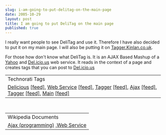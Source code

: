 ```yaml
---
slug: i-am-going-to-put-delitag-on-the-main-page
date: 2005-10-29
layout: post
title: I am going to put DeliTag on the main page
published: true
---
```

I really want people to see DeliTag and  use it.  Therefore I have also decided to put it on my main page.  I will also be putting it on <a href="http://tagger.kinlan.co.uk" title="Tagger">Tagger.Kinlan.co.uk</a>.<p />For those how don't know what DeliTag is.  It is an AJAX Based Mashup of a <a href="developer.yahoo.net">Yahoo</a> and <a href="http://del.icio.us/">Del.icio.us</a> web service.  It reads in the context of a page and creates tags that you can post to <a href="http://del.icio.us/">Del.icio.us</a><p /><table class="TechnoratiHead TagHeader">
<tr><td>Technorati Tags</td></tr>
<tr class="Technorati"><td>
<a href="http://www.technorati.com/tag/Delicious" class="Tag" rel="tag">Delicious</a> <a href="http://feeds.technorati.com/feed/posts/tag/Delicious" class="Tag">[feed]</a>, <a href="http://www.technorati.com/tag/Web%20Service" class="Tag" rel="tag">Web Service</a> <a href="http://feeds.technorati.com/feed/posts/tag/Web%20Service" class="Tag">[feed]</a>, <a href="http://www.technorati.com/tag/Tagger" class="Tag" rel="tag">Tagger</a> <a href="http://feeds.technorati.com/feed/posts/tag/Tagger" class="Tag">[feed]</a>, <a href="http://www.technorati.com/tag/Ajax" class="Tag" rel="tag">Ajax</a> <a href="http://feeds.technorati.com/feed/posts/tag/Ajax" class="Tag">[feed]</a>, <a href="http://www.technorati.com/tag/Tagger" class="Tag" rel="tag">Tagger</a> <a href="http://feeds.technorati.com/feed/posts/tag/Tagger" class="Tag">[feed]</a>, <a href="http://www.technorati.com/tag/Main" class="Tag" rel="tag">Main</a> <a href="http://feeds.technorati.com/feed/posts/tag/Main" class="Tag">[feed]</a>
</td></tr>
</table><br /><table class="TechnoratiHead TagHeader">
<tr><td>Wikipedia Documents</td></tr>
<tr class="Technorati"><td>
<a href="http://en.wikipedia.org/wiki/Ajax_(programming)">Ajax (programming)</a> ,<a href="http://en.wikipedia.org/wiki/Web_Service">Web Service</a>
</td></tr>
</table><div class="blogger-post-footer"><img class="posterous_download_image" src="https://blogger.googleusercontent.com/tracker/8109338-113061112622188934?l=www.kinlan.co.uk%2Findex.html" height="1" alt="" width="1" /></div>


